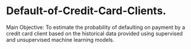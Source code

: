 # Default-of-Credit-Card-Clients.
Main Objective:   To estimate the probability of defaulting on  payment by a credit card client based on the historical data provided using supervised and unsupervised machine learning models.
